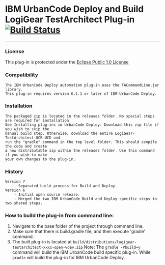 # IBM UrbanCode Deploy and Build LogiGear TestArchitect Plug-in [![Build Status](https://travis-ci.org/IBM-UrbanCode/LogiGear-TestArchitect-UCB-UCD.svg?branch=master)](https://travis-ci.org/IBM-UrbanCode/LogiGear-TestArchitect-UCB-UCD)
---

### License
This plug-in is protected under the [Eclipse Public 1.0 License](http://www.eclipse.org/legal/epl-v10.html)

### Compatibility
	The IBM UrbanCode Deploy automation plug-in uses the TACommandLine.jar library.
	This plug-in requires version 6.1.1 or later of IBM UrbanCode Deploy.

### Installation
	The packaged zip is located in the releases folder. No special steps are required for installation.
	See Installing plug-ins in UrbanCode Deploy. Download this zip file if you wish to skip the
	manual build step. Otherwise, download the entire LogiGear-TestArchitest-UCB-UCD and
	run the "gradle" command in the top level folder. This should compile the code and create
	a new distributable zip within the releases folder. Use this command if you wish to make
	your own changes to the plug-in.

### History
    Version 7
        - Separated build process for Build and Deploy.
    Version 6
        - Initial open source release.
        - Merged the two IBM UrbanCode Build and Deploy specific steps in two shared steps.

### How to build the plug-in from command line:

1. Navigate to the base folder of the project through command line.
2. Make sure that there is build.gradle file, and then execute 'gradle' command.
3. The built plug-in is located at `build/distributions/logigear-testarchitect-xxxx-open-vdev.zip`
Note: The `gradle -Pbuild=y` command will build the IBM UrbanCode build specific plug-in. While `gradle` will build the plug-in for IBM UrbanCode Deploy.
